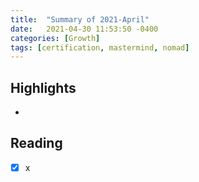 ```yaml
---
title:  "Summary of 2021-April"
date:   2021-04-30 11:53:50 -0400
categories: [Growth]
tags: [certification, mastermind, nomad]
---
```

## Highlights
-

## Reading
- [x] x
